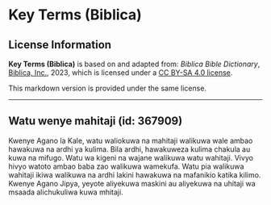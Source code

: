 # Key Terms (Biblica)

## License Information

**Key Terms (Biblica)** is based on and adapted from: _Biblica Bible Dictionary_, [Biblica, Inc.](https://www.biblica.com/), 2023, which is licensed under a [CC BY-SA 4.0 license](https://creativecommons.org/licenses/by-sa/4.0/legalcode.en).

This markdown version is provided under the same license.



--------------------------------

## Watu wenye mahitaji (id: 367909)

Kwenye Agano la Kale, watu waliokuwa na mahitaji walikuwa wale ambao hawakuwa na ardhi ya kulima. Bila ardhi, hawakuweza kulima chakula au kuwa na mifugo. Watu wa kigeni na wajane walikuwa watu wahitaji. Vivyo hivyo watoto ambao baba zao walikuwa wamekufa. Watu pia walikuwa wahitaji ikiwa walikuwa na ardhi lakini hawakuwa na mafanikio katika kilimo. Kwenye Agano Jipya, yeyote aliyekuwa maskini au aliyekuwa na uhitaji wa msaada alichukuliwa kuwa mhitaji.


